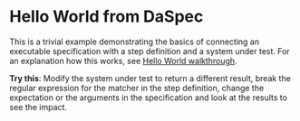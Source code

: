 # Hello World from DaSpec

This is a trivial example demonstrating the basics of connecting an executable specification with a step definition and
a system under test. For an explanation how this works, see [Hello World walkthrough](../../../guides/hello_world.md). 

**Try this**: Modify the system under test to return a different result, break the regular expression for the matcher in the step definition, change the expectation or the arguments in the specification and look at the results to see the impact. 
